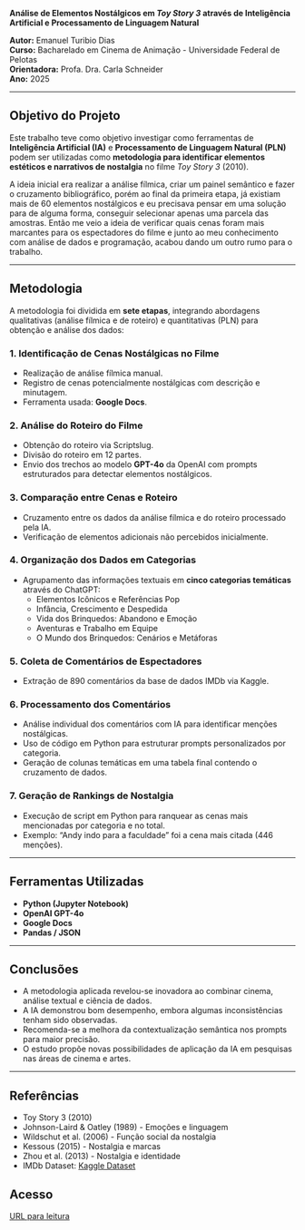 **Análise de Elementos Nostálgicos em *Toy Story 3* através de Inteligência Artificial e Processamento de Linguagem Natural**

**Autor:** Emanuel Turibio Dias  
**Curso:** Bacharelado em Cinema de Animação - Universidade Federal de Pelotas  
**Orientadora:** Profa. Dra. Carla Schneider  
**Ano:** 2025

---

## Objetivo do Projeto

Este trabalho teve como objetivo investigar como ferramentas de **Inteligência Artificial (IA)** e **Processamento de Linguagem Natural (PLN)** podem ser utilizadas como **metodologia para identificar elementos estéticos e narrativos de nostalgia** no filme *Toy Story 3* (2010).

A ideia inicial era realizar a análise fílmica, criar um painel semântico e fazer o cruzamento bibliográfico, porém ao final da primeira etapa, já existiam mais de 60 elementos nostálgicos e eu precisava pensar em uma solução para de alguma forma, conseguir selecionar apenas uma parcela das amostras. Então me veio a ideia de verificar quais cenas foram mais marcantes para os espectadores do filme e junto ao meu conhecimento com análise de dados e programação, acabou dando um outro rumo para o trabalho.

---

## Metodologia

A metodologia foi dividida em **sete etapas**, integrando abordagens qualitativas (análise fílmica e de roteiro) e quantitativas (PLN) para obtenção e análise dos dados:

### 1. Identificação de Cenas Nostálgicas no Filme
- Realização de análise fílmica manual.
- Registro de cenas potencialmente nostálgicas com descrição e minutagem.
- Ferramenta usada: **Google Docs**.

### 2. Análise do Roteiro do Filme
- Obtenção do roteiro via Scriptslug.
- Divisão do roteiro em 12 partes.
- Envio dos trechos ao modelo **GPT-4o** da OpenAI com prompts estruturados para detectar elementos nostálgicos.

### 3. Comparação entre Cenas e Roteiro
- Cruzamento entre os dados da análise fílmica e do roteiro processado pela IA.
- Verificação de elementos adicionais não percebidos inicialmente.

### 4. Organização dos Dados em Categorias
- Agrupamento das informações textuais em **cinco categorias temáticas** através do ChatGPT:
  - Elementos Icônicos e Referências Pop
  - Infância, Crescimento e Despedida
  - Vida dos Brinquedos: Abandono e Emoção
  - Aventuras e Trabalho em Equipe
  - O Mundo dos Brinquedos: Cenários e Metáforas

### 5. Coleta de Comentários de Espectadores
- Extração de 890 comentários da base de dados IMDb via Kaggle.

### 6. Processamento dos Comentários
- Análise individual dos comentários com IA para identificar menções nostálgicas.
- Uso de código em Python para estruturar prompts personalizados por categoria.
- Geração de colunas temáticas em uma tabela final contendo o cruzamento de dados.

### 7. Geração de Rankings de Nostalgia
- Execução de script em Python para ranquear as cenas mais mencionadas por categoria e no total.
- Exemplo: “Andy indo para a faculdade” foi a cena mais citada (446 menções).

---

## Ferramentas Utilizadas

- **Python (Jupyter Notebook)**
- **OpenAI GPT-4o**
- **Google Docs**
- **Pandas / JSON**

---

## Conclusões

- A metodologia aplicada revelou-se inovadora ao combinar cinema, análise textual e ciência de dados.
- A IA demonstrou bom desempenho, embora algumas inconsistências tenham sido observadas.
- Recomenda-se a melhora da contextualização semântica nos prompts para maior precisão.
- O estudo propõe novas possibilidades de aplicação da IA em pesquisas nas áreas de cinema e artes.

---

## Referências

- Toy Story 3 (2010)
- Johnson-Laird & Oatley (1989) - Emoções e linguagem  
- Wildschut et al. (2006) - Função social da nostalgia  
- Kessous (2015) - Nostalgia e marcas  
- Zhou et al. (2013) - Nostalgia e identidade  
- IMDb Dataset: [Kaggle Dataset](https://www.kaggle.com/datasets/ebiswas/imdb-review-dataset)

## Acesso
[URL para leitura](https://acervosvirtuais.ufpel.edu.br/tccscinema/wp-content/uploads/sites/24/tainacan-items/16/11879/1829393199143517_analise_de_elementos_nostalgicos_em_toy_story_3_atraves_de_inteligencia_artificial_e_processamento_de_linguagem_natural.pdf)
